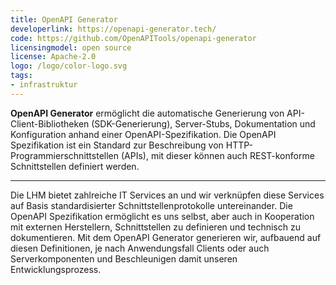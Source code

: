 ```yaml
---
title: OpenAPI Generator
developerlink: https://openapi-generator.tech/
code: https://github.com/OpenAPITools/openapi-generator
licensingmodel: open source
license: Apache-2.0
logo: /logo/color-logo.svg
tags:
- infrastruktur
---
```

__OpenAPI Generator__ ermöglicht die automatische Generierung von API-Client-Bibliotheken (SDK-Generierung), Server-Stubs, Dokumentation und Konfiguration anhand einer OpenAPI-Spezifikation.
Die OpenAPI Spezifikation ist ein Standard zur Beschreibung von HTTP-Programmierschnittstellen (APIs), mit dieser können auch REST-konforme Schnittstellen definiert werden.

---

Die LHM bietet zahlreiche IT Services an und wir verknüpfen diese Services auf Basis standardisierter Schnittstellenprotokolle untereinander.
Die OpenAPI Spezifikation ermöglicht es uns selbst, aber auch in Kooperation mit externen Herstellern, Schnittstellen zu definieren und technisch zu dokumentieren.
Mit dem OpenAPI Generator generieren wir, aufbauend auf diesen Definitionen, je nach Anwendungsfall Clients oder auch Serverkomponenten und Beschleunigen damit unseren Entwicklungsprozess.
